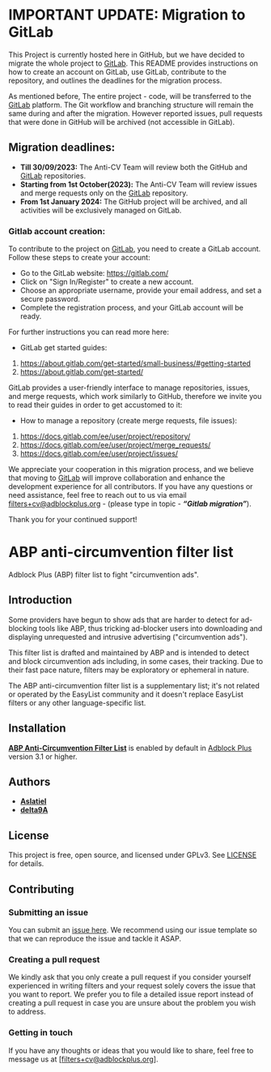 # IMPORTANT UPDATE: Migration to GitLab

This Project is currently hosted here in GitHub, but we have decided to migrate the whole project to [GitLab](https://gitlab.com/eyeo/anti-cv/abp-filters-anti-cv). This README provides instructions on how to create an account on GitLab, use GitLab, contribute to the repository, and outlines the deadlines for the migration process.

As mentioned before, The entire project - code, will be transferred to the [GitLab](https://gitlab.com/eyeo/anti-cv/abp-filters-anti-cv) platform. The Git workflow and branching structure will remain the same during and after the migration. However reported issues, pull requests that were done in GitHub will be archived (not accessible in GitLab).

## Migration deadlines:

* __Till 30/09/2023:__ The Anti-CV Team will review both the GitHub and [GitLab](https://gitlab.com/eyeo/anti-cv/abp-filters-anti-cv) repositories.
* __Starting from 1st October(2023):__ The Anti-CV Team will review issues and merge requests only on the [GitLab](https://gitlab.com/eyeo/anti-cv/abp-filters-anti-cv) repository.
* __From 1st January 2024:__ The GitHub project will be archived, and all activities will be exclusively managed on GitLab.

### Gitlab account creation:

To contribute to the project on [GitLab](https://gitlab.com/eyeo/anti-cv/abp-filters-anti-cv), you need to create a GitLab account. Follow these steps to create your account:

- Go to the GitLab website: https://gitlab.com/
- Click on "Sign In/Register" to create a new account.
- Choose an appropriate username, provide your email address, and set a secure password.
- Complete the registration process, and your GitLab account will be ready.

For further instructions you can read more here:
- GitLab get started guides:
1. https://about.gitlab.com/get-started/small-business/#getting-started
2. https://about.gitlab.com/get-started/

GitLab provides a user-friendly interface to manage repositories, issues, and merge requests, which work similarly to GitHub, therefore we invite you to read their guides in order to get accustomed to it:
- How to manage a repository (create merge requests, file issues):
1. https://docs.gitlab.com/ee/user/project/repository/
2. https://docs.gitlab.com/ee/user/project/merge_requests/
3. https://docs.gitlab.com/ee/user/project/issues/

We appreciate your cooperation in this migration process, and we believe that moving to [GitLab](https://gitlab.com/eyeo/anti-cv/abp-filters-anti-cv) will improve collaboration and enhance the development experience for all contributors. If you have any questions or need assistance, feel free to reach out to us via email filters+cv@adblockplus.org  - (please type in topic - ***“Gitlab migration”***).

Thank you for your continued support!


# ABP anti-circumvention filter list

Adblock Plus (ABP) filter list to fight "circumvention ads".

## Introduction

Some providers have begun to show ads that are harder to detect for ad-blocking tools like ABP, thus tricking ad-blocker users into downloading and displaying unrequested and intrusive advertising ("circumvention ads").

This filter list is drafted and maintained by ABP and is intended to detect and block circumvention ads including, in some cases, their tracking. Due to their fast pace nature, filters may be exploratory or ephemeral in nature.

The ABP anti-circumvention filter list is a supplementary list; it's not related or operated by the EasyList community and it doesn't replace EasyList filters or any other language-specific list.

## Installation

[**ABP Anti-Circumvention Filter List**](https://easylist-downloads.adblockplus.org/abp-filters-anti-cv.txt) is enabled by default in [Adblock Plus](https://adblockplus.org/) version 3.1 or higher.

## Authors

* [**Aslatiel**](https://gitlab.com/Aslatiel)
* [**delta9A**](https://gitlab.com/delta9A)

## License

This project is free, open source, and licensed under GPLv3. See [LICENSE](https://gitlab.com/eyeo/anti-cv/abp-filters-anti-cv/-/blob/master/LICENSE) for details.

## Contributing

### Submitting an issue
You can submit an [issue here](https://gitlab.com/eyeo/anti-cv/abp-filters-anti-cv/-/issues). We recommend using our issue template so that we can reproduce the issue and tackle it ASAP.

### Creating a pull request
We kindly ask that you only create a pull request if you consider yourself experienced in writing filters and your request solely covers the issue that you want to report. We prefer you to file a detailed issue report instead of creating a pull request in case you are unsure about the problem you wish to address.

### Getting in touch
If you have any thoughts or ideas that you would like to share, feel free to message us at [filters+cv@adblockplus.org].
